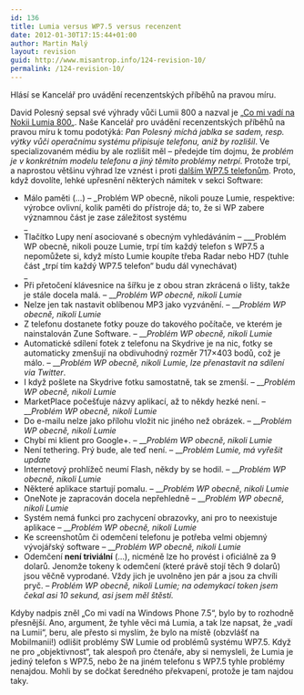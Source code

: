 ```yaml
---
id: 136
title: Lumia versus WP7.5 versus recenzent
date: 2012-01-30T17:15:44+01:00
author: Martin Malý
layout: revision
guid: http://www.misantrop.info/124-revision-10/
permalink: /124-revision-10/
---
```

Hlásí se Kancelář pro uvádění recenzentských příběhů na pravou míru.

<!--more-->

David Polesný sepsal své výhrady vůči Lumii 800 a nazval je &#8222;[Co mi vadí na Nokii Lumia 800](http://www.mobilmania.cz/default.aspx?section=3&article=1319442)&#8222;. Naše Kancelář pro uvádění recenzentských příběhů na pravou míru k tomu podotýká: _Pan Polesný míchá jablka se sadem, resp. výtky vůči operačnímu systému připisuje telefonu, aniž by rozlišil_. Ve specializovaném médiu by ale rozlišit měl &#8211; předejde tím dojmu, že _problém je v konkrétním modelu telefonu a jiný těmito problémy netrpí_. Protože trpí, a naprostou většinu výhrad lze vznést i proti [dalším WP7.5 telefonům](http://www.mobilmania.cz/katalog-mobilu/sc-63-c-1/default.aspx?catalog=1&advsrch=1&section=63). Proto, když dovolíte, lehké upřesnění některých námitek v sekci Software:

  * Málo paměti (&#8230;) – _Problém WP obecně, nikoli pouze Lumie, respektive: výrobce ovlivní, kolik paměti do přístroje dá; to, že si WP zabere významnou část je zase záležitost systému  
_ 
  * Tlačítko Lupy není asociované s obecným vyhledáváním – ___Problém WP obecně, nikoli pouze Lumie, trpí tím každý telefon s WP7.5 a nepomůžete si, když místo Lumie koupíte třeba Radar nebo HD7 (tuhle část &#8222;trpí tím každý WP7.5 telefon&#8220; budu dál vynechávat)  
_ 
  * Při přetočení klávesnice na šířku je z obou stran zkrácená o lišty, takže je stále docela malá. – ___Problém WP obecně, nikoli Lumie_
  * Nelze jen tak nastavit oblíbenou MP3 jako vyzvánění. – ___Problém WP obecně, nikoli Lumie_
  * Z telefonu dostanete fotky pouze do takového počítače, ve kterém je nainstalován Zune Software. – ___Problém WP obecně, nikoli Lumie_
  * Automatické sdílení fotek z telefonu na Skydrive je na nic, fotky se automaticky zmenšují na obdivuhodný rozměr 717×403 bodů, což je málo. – ___Problém WP obecně, nikoli Lumie, lze přenastavit na sdílení via Twitter_.
  * I když pošlete na Skydrive fotku samostatně, tak se zmenší. – ___Problém WP obecně, nikoli Lumie_
  * MarketPlace počešťuje názvy aplikací, až to někdy hezké není. – ___Problém WP obecně, nikoli Lumie_
  * Do e-mailu nelze jako přílohu vložit nic jiného než obrázek. – ___Problém WP obecně, nikoli Lumie_
  * Chybí mi klient pro Google+. – ___Problém WP obecně, nikoli Lumie_
  * Není tethering. Prý bude, ale teď není. – ___Problém Lumie, má vyřešit update_
  * Internetový prohlížeč neumí Flash, někdy by se hodil. – ___Problém WP obecně, nikoli Lumie_
  * Některé aplikace startují pomalu. – ___Problém WP obecně, nikoli Lumie_
  * OneNote je zapracován docela nepřehledně – ___Problém WP obecně, nikoli Lumie_
  * Systém nemá funkci pro zachycení obrazovky, ani pro to neexistuje aplikace – ___Problém WP obecně, nikoli Lumie_
  * Ke screenshotům či odemčení telefonu je potřeba velmi objemný vývojářský software – ___Problém WP obecně, nikoli Lumie_
  * Odemčení **není triviální** (&#8230;), nicméně lze ho provést i oficiálně za 9 dolarů. Jenomže tokeny k odemčení (které právě stojí těch 9 dolarů) jsou věčně vyprodané. Vždy jich je uvolněno jen pár a jsou za chvíli pryč. _– Problém WP obecně, nikoli Lumie; na odemykací token jsem čekal asi 10 sekund, asi jsem měl štěstí._ 

Kdyby nadpis zněl &#8222;Co mi vadí na Windows Phone 7.5&#8220;, bylo by to rozhodně přesnější. Ano, argument, že tyhle věci má Lumia, a tak lze napsat, že &#8222;vadí na Lumii&#8220;, beru, ale přesto si myslím, že bylo na místě (obzvlášť na Mobilmanii!) odlišit problémy SW Lumie od problémů systému WP7.5. Když ne pro &#8222;objektivnost&#8220;, tak alespoň pro čtenáře, aby si nemysleli, že Lumia je jediný telefon s WP7.5, nebo že na jiném telefonu s WP7.5 tyhle problémy nenajdou. Mohli by se dočkat šeredného překvapení, protože je tam najdou taky.